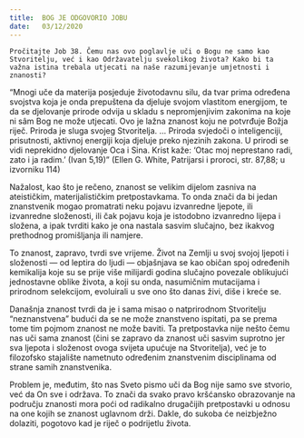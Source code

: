 ```yaml
---
title:  BOG JE ODGOVORIO JOBU
date:   03/12/2020
---
```


`Pročitajte Job 38. Čemu nas ovo poglavlje uči o Bogu ne samo kao Stvoritelju, već i kao Održavatelju svekolikog života? Kako bi ta važna istina trebala utjecati na naše razumijevanje umjetnosti i znanosti?`

“Mnogi uče da materija posjeduje životodavnu silu, da tvar prima određena svojstva koja je onda prepuštena da djeluje svojom vlastitom energijom, te da se djelovanje prirode odvija u skladu s nepromjenjivim zakonima na koje ni sâm Bog ne može utjecati. Ovo je lažna znanost koju ne potvrđuje Božja riječ. Priroda je sluga svojeg Stvoritelja. … Priroda svjedoči o inteligenciji, prisutnosti, aktivnoj energiji koja djeluje preko njezinih zakona. U prirodi se vidi neprekidno djelovanje Oca i Sina. Krist kaže: ‘Otac moj neprestano radi, zato i ja radim.’ (Ivan 5,19)” (Ellen G. White, Patrijarsi i proroci, str. 87,88; u izvorniku 114)

Nažalost, kao što je rečeno, znanost se velikim dijelom zasniva na ateističkim, materijalističkim pretpostavkama. To onda znači da bi jedan znanstvenik mogao promatrati neku pojavu izvanredne ljepote, ili izvanredne složenosti, ili čak pojavu koja je istodobno izvanredno lijepa i složena, a ipak tvrditi kako je ona nastala sasvim slučajno, bez ikakvog prethodnog promišljanja ili namjere.

To znanost, zapravo, tvrdi sve vrijeme. Život na Zemlji u svoj svojoj ljepoti i složenosti — od leptira do ljudi — objašnjava se kao običan spoj određenih kemikalija koje su se prije više milijardi godina slučajno povezale oblikujući jednostavne oblike života, a koji su onda, nasumičnim mutacijama i prirodnom selekcijom, evoluirali u sve ono što danas živi, diše i kreće se.

Današnja znanost tvrdi da je i sama misao o natprirodnom Stvoritelju “neznanstvena” budući da se ne može znanstveno ispitati, pa se prema tome tim pojmom znanost ne može baviti. Ta pretpostavka nije nešto čemu nas uči sama znanost (čini se zapravo da znanost uči sasvim suprotno jer sva ljepota i složenost ovoga svijeta upućuje na Stvoritelja), već je to filozofsko stajalište nametnuto određenim znanstvenim disciplinama od strane samih znanstvenika.

Problem je, međutim, što nas Sveto pismo uči da Bog nije samo sve stvorio, već da On sve i održava. To znači da svako pravo kršćansko obrazovanje na području znanosti mora poći od radikalno drugačijih pretpostavki u odnosu na one kojih se znanost uglavnom drži. Dakle, do sukoba će neizbježno dolaziti, pogotovo kad je riječ o podrijetlu života.